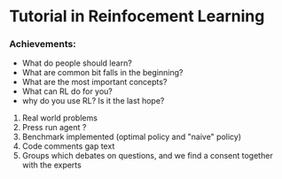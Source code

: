 # Tutorial in Reinfocement Learning

### Achievements:
* What do people should learn?
* What are common bit falls in the beginning?
* What are the most important concepts?
* What can RL do for you?
* why do you use RL? Is it the last hope?

1. Real world problems 
2. Press run agent ?
3. Benchmark implemented (optimal policy and "naive" policy)
4. Code comments gap text
5. Groups which debates on questions, and we find a consent together with the experts